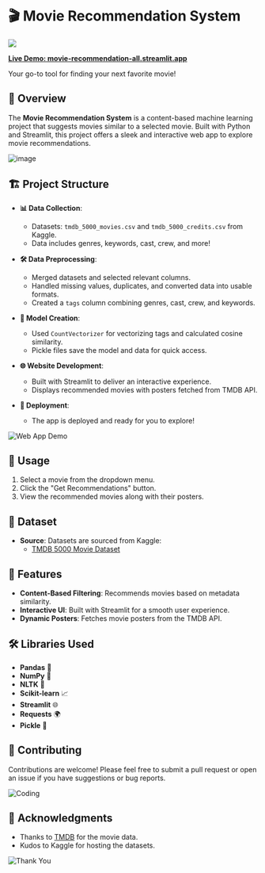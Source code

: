 # 🎬 Movie Recommendation System

<img src = "deploy.png">

**[Live Demo: movie-recommendation-all.streamlit.app](https://movie-recommendation-18ds.onrender.com/)**  

Your go-to tool for finding your next favorite movie!

## 🚀 Overview

The **Movie Recommendation System** is a content-based machine learning project that suggests movies similar to a selected movie. Built with Python and Streamlit, this project offers a sleek and interactive web app to explore movie recommendations.

![image](https://i.pinimg.com/originals/92/40/52/92405250a4bfb2a451c6bf1364a2006e.gif)

## 🏗️ Project Structure

- **📊 Data Collection**: 
  - Datasets: `tmdb_5000_movies.csv` and `tmdb_5000_credits.csv` from Kaggle.
  - Data includes genres, keywords, cast, crew, and more!

- **🛠️ Data Preprocessing**:
  - Merged datasets and selected relevant columns.
  - Handled missing values, duplicates, and converted data into usable formats.
  - Created a `tags` column combining genres, cast, crew, and keywords.

- **🤖 Model Creation**:
  - Used `CountVectorizer` for vectorizing tags and calculated cosine similarity.
  - Pickle files save the model and data for quick access.

- **🌐 Website Development**:
  - Built with Streamlit to deliver an interactive experience.
  - Displays recommended movies with posters fetched from TMDB API.

- **🚀 Deployment**: 
  - The app is deployed and ready for you to explore!

![Web App Demo](https://media4.giphy.com/media/GQty4dYXeVkOeMzqVx/200w.gif?cid=6c09b952rk40ysuij9jr1fla9v0cwc2dmlv06wfi007muutm&ep=v1_gifs_search&rid=200w.gif&ct=g)


## 🎥 Usage

1. Select a movie from the dropdown menu.
2. Click the "Get Recommendations" button.
3. View the recommended movies along with their posters.

## 📂 Dataset

- **Source**: Datasets are sourced from Kaggle:
  - [TMDB 5000 Movie Dataset](https://www.kaggle.com/tmdb/tmdb-movie-metadata)

## 🎯 Features

- **Content-Based Filtering**: Recommends movies based on metadata similarity.
- **Interactive UI**: Built with Streamlit for a smooth user experience.
- **Dynamic Posters**: Fetches movie posters from the TMDB API.

## 🛠️ Libraries Used

- **Pandas** 🐼
- **NumPy** 🔢
- **NLTK** 🧠
- **Scikit-learn** 📈
- **Streamlit** 🌐
- **Requests** 🌍
- **Pickle** 🥒

## 🤝 Contributing

Contributions are welcome! Please feel free to submit a pull request or open an issue if you have suggestions or bug reports.

![Coding](https://media.giphy.com/media/26tn33aiTi1jkl6H6/giphy.gif)

## 🙌 Acknowledgments

- Thanks to [TMDB](https://www.themoviedb.org/) for the movie data.
- Kudos to Kaggle for hosting the datasets.

![Thank You](https://64.media.tumblr.com/d0635fa4e4bf417b33f24bd481c21f88/tumblr_ppcabrYCWy1ue08b9o1_540.gif)
